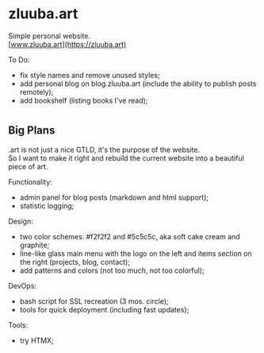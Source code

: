 # zluuba.art

Simple personal website. <br/>
[www.zluuba.art](https://zluuba.art)


To Do:
- fix style names and remove unused styles;
- add personal blog on blog.zluuba.art (include the ability to publish posts remotely);
- add bookshelf (listing books I've read);


#


## Big Plans

.art is not just a nice GTLD, it's the purpose of the website.  
So I want to make it right and rebuild the current website into a beautiful piece of art.

Functionality:
- admin panel for blog posts (markdown and html support);
- statistic logging;

Design:
- two color schemes: #f2f2f2 and #5c5c5c, aka soft cake cream and graphite;
- line-like glass main menu with the logo on the left and items section on the right (projects, blog, contact);
- add patterns and colors (not too much, not too colorful);

DevOps:
- bash script for SSL recreation (3 mos. circle);
- tools for quick deployment (including fast updates);

Tools:
- try HTMX;
